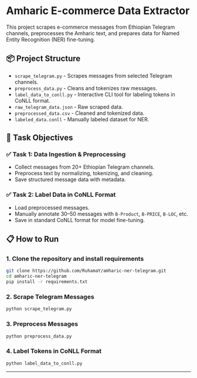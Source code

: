 # Amharic E-commerce Data Extractor

This project scrapes e-commerce messages from Ethiopian Telegram channels, preprocesses the Amharic text, and prepares data for Named Entity Recognition (NER) fine-tuning.

## 📦 Project Structure

- `scrape_telegram.py` - Scrapes messages from selected Telegram channels.
- `preprocess_data.py` - Cleans and tokenizes raw messages.
- `label_data_to_conll.py` - Interactive CLI tool for labeling tokens in CoNLL format.
- `raw_telegram_data.json` - Raw scraped data.
- `preprocessed_data.csv` - Cleaned and tokenized data.
- `labeled_data.conll` - Manually labeled dataset for NER.

## 🧪 Task Objectives

### ✅ Task 1: Data Ingestion & Preprocessing
- Collect messages from 20+ Ethiopian Telegram channels.
- Preprocess text by normalizing, tokenizing, and cleaning.
- Save structured message data with metadata.

### ✅ Task 2: Label Data in CoNLL Format
- Load preprocessed messages.
- Manually annotate 30–50 messages with `B-Product`, `B-PRICE`, `B-LOC`, etc.
- Save in standard CoNLL format for model fine-tuning.

## 📋 How to Run

### 1. Clone the repository and install requirements
```bash
git clone https://github.com/RuhamaY/amharic-ner-telegram.git
cd amharic-ner-telegram
pip install -r requirements.txt
````

### 2. Scrape Telegram Messages

```bash
python scrape_telegram.py
```

### 3. Preprocess Messages

```bash
python preprocess_data.py
```

### 4. Label Tokens in CoNLL Format

```bash
python label_data_to_conll.py
```

---